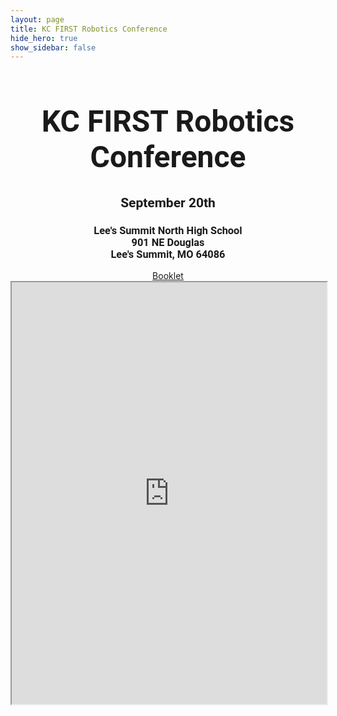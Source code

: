 ```yaml
---
layout: page
title: KC FIRST Robotics Conference
hide_hero: true
show_sidebar: false
--- 
```


<div style="margin: auto; font-family:Rockwell, Roboto, sans-serif; text-align:center">
  <h1 style="font-size:3rem">KC FIRST Robotics Conference</h1>
  <h2>September 20th</h2>
  <h3>
  Lee's Summit North High School<br/>
  901 NE Douglas<br/>
  Lee's Summit, MO 64086
  </h3>
</div>
<div style="text-align: center;">
  <a href="https://docs.google.com/document/d/1jelquaOQKcfWOMz9lfRB0CYazLT06d_GE2dEvwJTht8/edit?usp=sharing" target="_blank">Booklet</a>
  <br/>
  <iframe style="width: 100%; max-width:955px; height: 675px; display: inline-block;" src="https://docs.google.com/spreadsheets/d/e/2PACX-1vTm9EsbK42GlSYvK6h2ruIa_32aEPybs_p2qffBRrdBMxs5hjm4uHci5xY5E8vK29s1sEQOOeyMVSaT/pubhtml?gid=629658563&amp;single=true&amp;widget=false&amp;headers=false&amp;chrome=false&amp;range=A1:G14"></iframe>
</div>
